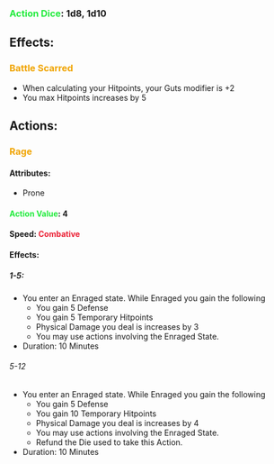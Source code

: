 ### <span style="font-weight:bold;color:rgb(33, 235, 60)">Action Dice</span>: 1d8, 1d10
## Effects:

### <span style="font-weight:bold;color:rgb(240, 164, 0)">Battle Scarred</span>
- When calculating your Hitpoints, your Guts modifier is +2
- You max Hitpoints increases by 5
## Actions:
### <span style="font-weight:bold;color:rgb(240, 164, 0)">Rage</span>
#### Attributes:
- Prone
#### <span style="font-weight:bold;color:rgb(33, 235, 60)">Action Value</span>: 4
#### Speed: <span style="font-weight:bold; color:rgb(235, 33, 53)">Combative</span>
#### Effects:
##### 1-5: 
- You enter an Enraged state. While Enraged you gain the following
	- You gain 5 Defense
	- You gain 5 Temporary Hitpoints
	- Physical Damage you deal is increases by 3
	- You may use actions involving the Enraged State.
- Duration: 10 Minutes
###### 5-12
- You enter an Enraged state. While Enraged you gain the following
	- You gain 5 Defense
	- You gain 10 Temporary Hitpoints
	- Physical Damage you deal is increases by 4
	- You may use actions involving the Enraged State.
	- Refund the Die used to take this Action.
- Duration: 10 Minutes



